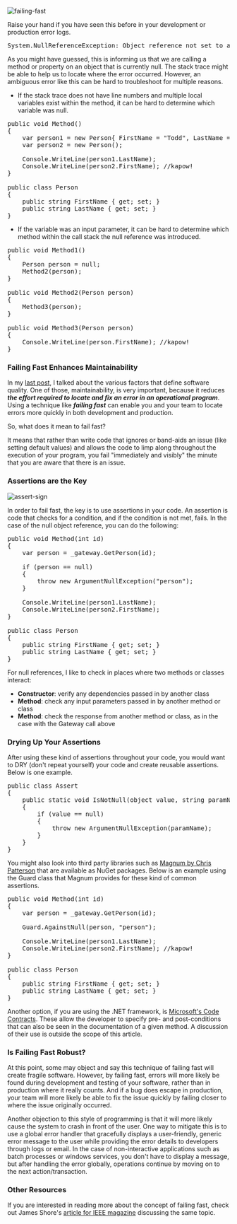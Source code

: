 ![failing-fast](https://cloud.githubusercontent.com/assets/177508/8222371/f16bd2c2-152f-11e5-87fd-127fbfe055d4.png)

Raise your hand if you have seen this before in your development or production error logs.

<pre>System.NullReferenceException: Object reference not set to an instance of an object.</pre>

As you might have guessed, this is informing us that we are calling a method or property on an object that is currently null.  The stack trace might be able to help us to locate where the error occurred.  However, an ambiguous error like this can be hard to troubleshoot for multiple reasons.

* If the stack trace does not have line numbers and multiple local variables exist within the method, it can be hard to determine which variable was null.

<pre lang="csharp">
public void Method()
{
	var person1 = new Person{ FirstName = "Todd", LastName = "Meinershagen" };
	var person2 = new Person();

	Console.WriteLine(person1.LastName);
	Console.WriteLine(person2.FirstName); //kapow!
}

public class Person
{
	public string FirstName { get; set; }
	public string LastName { get; set; }
}
</pre>

* If the variable was an input parameter, it can be hard to determine which method within the call stack the null reference was introduced.

<pre lang="csharp">
public void Method1()
{
	Person person = null;
	Method2(person);
}

public void Method2(Person person)
{
	Method3(person);
}

public void Method3(Person person)
{
	Console.WriteLine(person.FirstName); //kapow!
}
</pre>

### Failing Fast Enhances Maintainability ###

In my [last post](http://www.qualitysoftwarematters.com/2015/06/what-is-software-quality.html), I talked about the various factors that define software quality.  One of those, maintainability, is very important, because it reduces **_the effort required to locate and fix an error in an operational program_**.  Using a technique like **_failing fast_** can enable you and your team to locate errors more quickly in both development and production.

So, what does it mean to fail fast?

It means that rather than write code that ignores or band-aids an issue (like setting default values) and allows the code to limp along throughout the execution of your program, you fail "immediately and visibly" the minute that you are aware that there is an issue. 

### Assertions are the Key ###

![assert-sign](https://cloud.githubusercontent.com/assets/177508/8266261/f42fbae4-16e9-11e5-9e71-94e87b7bb543.jpg)

In order to fail fast, the key is to use assertions in your code.  An assertion is code that checks for a condition, and if the condition is not met, fails.  In the case of the null object reference, you can do the following:

<pre lang="csharp">
public void Method(int id)
{
	var person = _gateway.GetPerson(id);

	if (person == null)
	{
		throw new ArgumentNullException("person");
	}

	Console.WriteLine(person1.LastName);
	Console.WriteLine(person2.FirstName);
}

public class Person
{
	public string FirstName { get; set; }
	public string LastName { get; set; }
}
</pre>

For null references, I like to check in places where two methods or classes interact:

* **Constructor**:  verify any dependencies passed in by another class
* **Method**:  check any input parameters passed in by another method or class
* **Method**:  check the response from another method or class, as in the case with the Gateway call above

### Drying Up Your Assertions ###
After using these kind of assertions throughout your code, you would want to DRY (don't repeat yourself) your code and create reusable assertions.  Below is one example.

<pre lang="csharp">
public class Assert
{
	public static void IsNotNull(object value, string paramName)
	{
		if (value == null)
		{
			throw new ArgumentNullException(paramName);
		}
	}
}
</pre>

You might also look into third party libraries such as [Magnum by Chris Patterson](http://www.nuget.org/packages/Magnum/) that are available as NuGet packages.  Below is an example using the Guard class that Magnum provides for these kind of common assertions.

<pre lang="csharp">
public void Method(int id)
{
	var person = _gateway.GetPerson(id);

	Guard.AgainstNull(person, "person");

	Console.WriteLine(person1.LastName);
	Console.WriteLine(person2.FirstName); //kapow!
}

public class Person
{
	public string FirstName { get; set; }
	public string LastName { get; set; }
}
</pre>

Another option, if you are using the .NET framework, is [Microsoft's Code Contracts](http://research.microsoft.com/en-us/projects/contracts/).  These allow the developer to specify pre- and post-conditions that can also be seen in the documentation of a given method.  A discussion of their use is outside the scope of this article.

### Is Failing Fast Robust? ###
At this point, some may object and say this technique of failing fast will create fragile software.  However, by failing fast, errors will more likely be found during development and testing of your software, rather than in production where it really counts.  And if a bug does escape in production, your team will more likely be able to fix the issue quickly by failing closer to where the issue originally occurred.

Another objection to this style of programming is that it will more likely cause the system to crash in front of the user.  One way to mitigate this is to use a global error handler that gracefully displays a user-friendly, generic error message to the user while providing the error details to developers through logs or email.  In the case of non-interactive applications such as batch processes or windows services, you don't have to display a message, but after handling the error globally, operations continue by moving on to the next action/transaction. 

### Other Resources ###
If you are interested in reading more about the concept of failing fast, check out James Shore's [article for IEEE magazine](http://www.martinfowler.com/ieeeSoftware/failFast.pdf) discussing the same topic.